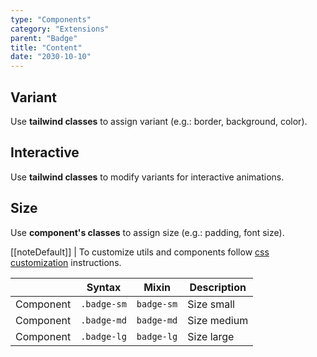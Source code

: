 ```yaml
---
type: "Components"
category: "Extensions"
parent: "Badge"
title: "Content"
date: "2030-10-10"
---
```


## Variant

Use **tailwind classes** to assign variant (e.g.: border, background, color).

<demo>
  <demovanilla src="vanilla/components/extensions/badge/variant">
  </demovanilla>
</demo>

## Interactive

Use **tailwind classes** to modify variants for interactive animations.

<demo>
  <demovanilla src="vanilla/components/extensions/badge/interactive">
  </demovanilla>
</demo>

## Size

Use **component's classes** to assign size (e.g.: padding, font size).

[[noteDefault]]
| To customize utils and components follow [css customization](/introduction/getting-started/setup#css-customization) instructions.

<div class="table-scroll">

|                      | Syntax                          | Mixin            | Description                   |
| ----------------------- | ----------------------------------------- | -----------------------------| ----------------------------- |
| Component                  | `.badge-sm`                     | `badge-sm`                | Size small            |
| Component                  | `.badge-md`                     | `badge-md`                | Size medium            |
| Component                  | `.badge-lg`                     | `badge-lg`                | Size large            |

</div>

<demo>
  <demovanilla src="vanilla/components/extensions/badge/size">
  </demovanilla>
</demo>
